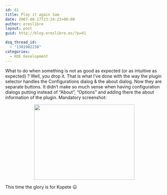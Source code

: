 ```yaml
---
id: 61
title: Play it again Sam
date: 2007-08-17T23:24:23+00:00
author: ereslibre
layout: post
guid: http://blog.ereslibre.es/?p=61

dsq_thread_id:
  - "1301902238"
categories:
  - KDE Development
---
```

What to do when something is not as good as expected (or as intuitive as expected) ? Well, you drop it. That is what I&#8217;ve done with the way the plugin selector handles the Configurations dialog & the about dialog. Now they are separate buttons. It didn&#8217;t make so much sense when having configuration dialogs putting instead of &#8220;About&#8221;, &#8220;Options&#8221; and adding there the about information of the plugin. Mandatory screenshot:

<p style="text-align: center">
  <a href="http://media.ereslibre.es/2007/08/kpluginselector2ndtry.png" target="_blank"><img src="http://media.ereslibre.es/2007/08/kpluginselector2ndtry.png" border="0" height="240" width="320" /></a>
</p>

This time the glory is for Kopete 😛

<p style="text-align: center" align="left">
  &nbsp;
</p>

<p align="center">
  &nbsp;
</p>